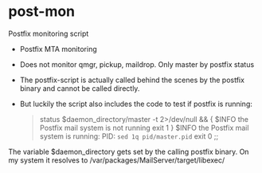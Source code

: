 # post-mon
Postfix monitoring script

- Postfix MTA monitoring
- Does not monitor qmgr, pickup, maildrop. Only master by postfix status
- The postfix-script is actually called behind the scenes by the postfix binary and cannot be called directly.
- But luckily the script also includes the code to test if postfix is running:

  >status $daemon_directory/master -t 2>/dev/null && {
  >       $INFO the Postfix mail system is not running
  >      exit 1
  >  	    }
  > 	 $INFO the Postfix mail system is running: PID: `sed 1q pid/master.pid`
  >  	 exit 0
  >  	 ;;


The variable $daemon_directory gets set by the calling postfix binary.
On my system it resolves to /var/packages/MailServer/target/libexec/
